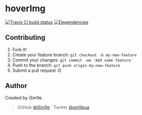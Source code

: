 # hoverImg

[![Travis Ci build status](https://api.travis-ci.com/iSm1le/hoverImg.svg?branch=master&maxAge=3600)](https://travis-ci.com/iSm1le/hoverImg)
[![Dependencies](https://david-dm.org/iSm1le/hoverImg/status.svg?maxAge=3600)](https://david-dm.org/iSm1le/hoverImg)

## Contributing

1. Fork it!
2. Create your feature branch: `git checkout -b my-new-feature`
3. Commit your changes: `git commit -am 'Add some feature'`
4. Push to the branch: `git push origin my-new-feature`
5. Submit a pull request :D

## Author

Created by iSm1le.

> GitHub [@iSm1le](https://github.com/iSm1le) · Twitter [@sm1leua](https://twitter.com/sm1leua)
